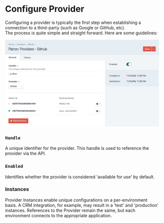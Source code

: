 # Configure Provider

Configuring a provider is typically the first step when establishing a connection to a third-party (such as Google or GitHub, etc).  
The process is quite simple and straight forward.  Here are some guidelines:

![Provider](../../.vuepress/public/provider.png "Provider")

### `Handle`
A unique identifier for the provider.  This handle is used to reference the provider via the API.

### `Enabled`
Identifies whether the provider is considered 'available for use' by default.

### Instances
Provider Instances enable unique configurations on a per-environment basis.  A CRM integration, for example, may result
in a 'test' and 'production' instances.  References to the Provider remain the same, but each environment connects to the appropriate 
application.
